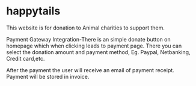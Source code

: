 # happytails

This website is for donation to Animal charities to support them.

Payment Gateway Integration-There is an simple donate button on homepage which when clicking leads to payment page. There you can select the donation amount and payment method, Eg. Paypal, Netbanking, Credit card,etc.

After the payment the user will receive an email of payment receipt. Payment will be stored in invoice.
